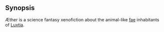 ## Synopsis
Æther is a science fantasy xenofiction about the animal-like [fae](<./Fae.md>) inhabitants of [Luxtia](<./Locations/Luxtia.md>).